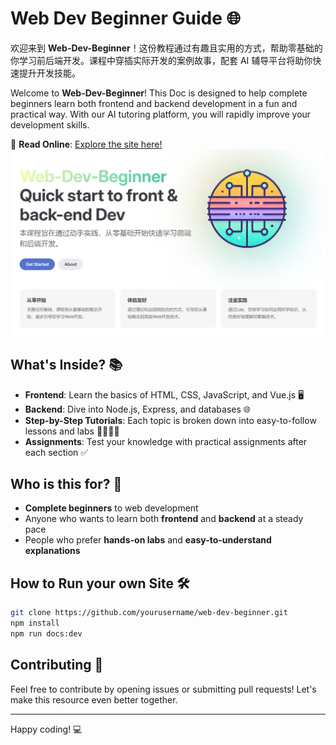 # Web Dev Beginner Guide 🌐

欢迎来到 **Web-Dev-Beginner**！这份教程通过有趣且实用的方式，帮助零基础的你学习前后端开发。课程中穿插实际开发的案例故事，配套 AI 辅导平台将助你快速提升开发技能。

Welcome to **Web-Dev-Beginner**! This Doc is designed to help complete beginners learn both frontend and backend development in a fun and practical way. With our AI tutoring platform, you will rapidly improve your development skills.

🚀 **Read Online**: [Explore the site here!](https://doc.duke486.com/)
![image](https://github.com/Duke486/Web-Dev-Beginner/blob/main/SCshot.png)
## What's Inside? 📚

- **Frontend**: Learn the basics of HTML, CSS, JavaScript, and Vue.js 🖥️
- **Backend**: Dive into Node.js, Express, and databases 🌐
- **Step-by-Step Tutorials**: Each topic is broken down into easy-to-follow lessons and labs 👩‍💻👨‍💻
- **Assignments**: Test your knowledge with practical assignments after each section ✅




## Who is this for? 🎯

- **Complete beginners** to web development
- Anyone who wants to learn both **frontend** and **backend** at a steady pace
- People who prefer **hands-on labs** and **easy-to-understand explanations**

## How to Run your own Site 🛠️
```bash
git clone https://github.com/yourusername/web-dev-beginner.git
npm install
npm run docs:dev
```

## Contributing 🤝

Feel free to contribute by opening issues or submitting pull requests! Let's make this resource even better together.

---

Happy coding! 💻
